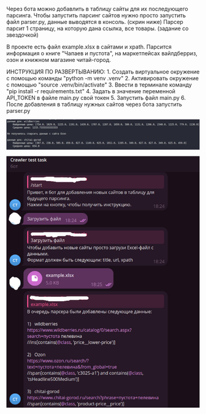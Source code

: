Через бота можно добавлить в таблицу сайты для их последующего парсинга.
Чтобы запустить парсинг сайтов нужно просто запустить файл parser.py, данные выводятся в консоль. (скрин ниже)
Парсер парсит 1 страницу, на которую дана ссылка, все товары. (задание со звездочкой)

В проекте есть файл example.xlsx в сайтами и xpath. Парсится информация о книге "Чапаев и пустота",
на маркетпейсах вайлдберриз, озон и книжном магазине читай-город.

ИНСТРУКЦИЯ ПО РАЗВЕРТЫВАНИЮ:
    1. Создать виртуальное окружение с помощью команды "python -m venv .venv"
    2. Активировать окружение с помощью "source .venv/bin/activate"
    3. Ввести в терминале команду "pip install -r requirements.txt"
    4. Задать в значение переменной API_TOKEN в файле main.py свой токен
    5. Запустить файл main.py
    6. После добавления в таблицу нужных сайтов через бота запустить parser.py


![Вывод в консоль](docs/parsing.jpg)

![Использование бота](docs/bot_usage.jpg)